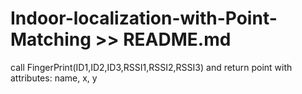 # Indoor-localization-with-Point-Matching >> README.md
call FingerPrint(ID1,ID2,ID3,RSSI1,RSSI2,RSSI3) and return point with attributes: name, x, y
